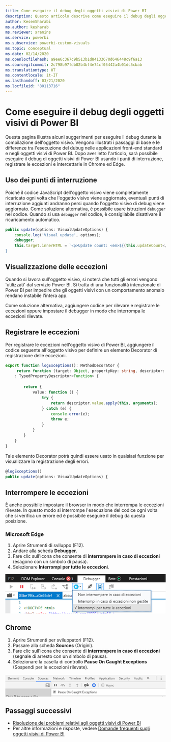 ```yaml
---
title: Come eseguire il debug degli oggetti visivi di Power BI
description: Questo articolo descrive come eseguire il debug degli oggetti visivi di Power BI.
author: KesemSharabi
ms.author: kesharab
ms.reviewer: sranins
ms.service: powerbi
ms.subservice: powerbi-custom-visuals
ms.topic: conceptual
ms.date: 02/14/2020
ms.openlocfilehash: a9ee6c367c9b513b1d84133670d646448c9f6a13
ms.sourcegitcommit: 2c798b97fdb02b4bf4e74cf05442a4b01dc5cbab
ms.translationtype: HT
ms.contentlocale: it-IT
ms.lasthandoff: 03/21/2020
ms.locfileid: "80113716"
---
```

# <a name="how-to-debug-power-bi-visuals"></a>Come eseguire il debug degli oggetti visivi di Power BI

Questa pagina illustra alcuni suggerimenti per eseguire il debug durante la compilazione dell'oggetto visivo. Vengono illustrati i passaggi di base e le differenze tra l'esecuzione del dubug nelle applicazioni front-end standard e negli oggetti visivi di Power BI.
Dopo aver letto l'articolo, sarà possibile eseguire il debug di oggetti visivi di Power BI usando i punti di interruzione, registrare le eccezioni e intercettarle in Chrome ed Edge.

## <a name="using-breakpoints"></a>Uso dei punti di interruzione

Poiché il codice JavaScript dell'oggetto visivo viene completamente ricaricato ogni volta che l'oggetto visivo viene aggiornato, eventuali punti di interruzione aggiunti andranno persi quando l'oggetto visivo di debug viene aggiornato. Come soluzione alternativa, è possibile usare istruzioni `debugger` nel codice. Quando si usa `debugger` nel codice, è consigliabile disattivare il ricaricamento automatico.

```typescript
public update(options: VisualUpdateOptions) {
    console.log('Visual update', options);
    debugger;
    this.target.innerHTML = `<p>Update count: <em>${(this.updateCount</em></p>`;
}
```


## <a name="showing-exceptions"></a>Visualizzazione delle eccezioni

Quando si lavora sull'oggetto visivo, si noterà che tutti gli errori vengono 'utilizzati' dal servizio Power BI. Si tratta di una funzionalità intenzionale di Power BI per impedire che gli oggetti visivi con un comportamento anomalo rendano instabile l'intera app.

Come soluzione alternativa, aggiungere codice per rilevare e registrare le eccezioni oppure impostare il debugger in modo che interrompa le eccezioni rilevate.


## <a name="log-exceptions"></a>Registrare le eccezioni

Per registrare le eccezioni nell'oggetto visivo di Power BI, aggiungere il codice seguente all'oggetto visivo per definire un elemento Decorator di registrazione delle eccezioni.

```typescript
export function logExceptions(): MethodDecorator {
     return function (target: Object, propertyKey: string, descriptor: TypedPropertyDescriptor<Function>)
    : TypedPropertyDescriptor<Function> {
            
        return {
            value: function () {
                try {
                    return descriptor.value.apply(this, arguments);
                } catch (e) {
                    console.error(e);
                    throw e;
                }
            }
        }
    }
}
```
Tale elemento Decorator potrà quindi essere usato in qualsiasi funzione per visualizzare la registrazione degli errori.

```typescript
@logExceptions()
public update(options: VisualUpdateOptions) {
```

## <a name="break-on-exceptions"></a>Interrompere le eccezioni

È anche possibile impostare il browser in modo che interrompa le eccezioni rilevate. In questo modo si interrompe l'esecuzione del codice ogni volta che si verifica un errore ed è possibile eseguire il debug da questa posizione.

### <a name="edge"></a>Microsoft Edge

1. Aprire Strumenti di sviluppo (F12).
2. Andare alla scheda **Debugger**.
3. Fare clic sull'icona che consente di **interrompere in caso di eccezioni** (esagono con un simbolo di pausa).
4. Selezionare **Interrompi per tutte le eccezioni**.

![Campi dei ruoli dei dati](media/visuals-how-to-debug/how-to-debug-edge.png)

## <a name="chrome"></a>Chrome

1. Aprire Strumenti per sviluppatori (F12).
2. Passare alla scheda **Sources** (Origini).
3. Fare clic sull'icona che consente di **interrompere in caso di eccezioni** (segnale di arresto con un simbolo di pausa).
4. Selezionare la casella di controllo **Pause On Caught Exceptions** (Sospendi per le eccezioni rilevate).

![Campi dei ruoli dei dati](media/visuals-how-to-debug/how-to-debug-chrome.png)

## <a name="next-steps"></a>Passaggi successivi
* [Risoluzione dei problemi relativi agli oggetti visivi di Power BI](power-bi-custom-visuals-troubleshoot.md)
* Per altre informazioni e risposte, vedere [Domande frequenti sugli oggetti visivi di Power BI](power-bi-custom-visuals-faq.md#organizational-power-bi-visuals)

